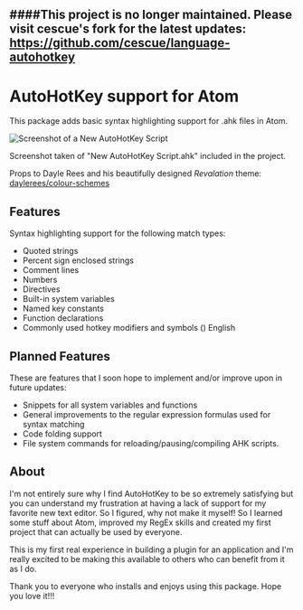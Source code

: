 ####This project is no longer maintained.  Please visit cescue's fork for the latest updates: https://github.com/cescue/language-autohotkey
---

# AutoHotKey support for Atom

This package adds basic syntax highlighting support for .ahk files in Atom.

![Screenshot of a New AutoHotKey Script](screenshot.png)

Screenshot taken of "New AutoHotKey Script.ahk" included in the project.  

Props to Dayle Rees and his beautifully designed *Revalation* theme: [daylerees/colour-schemes](https://github.com/daylerees/colour-schemes "daylerees/colour-schemes") 


## Features
Syntax highlighting support for the following match types:
* Quoted strings
* Percent sign enclosed strings
* Comment lines
* Numbers
* Directives
* Built-in system variables
* Named key constants
* Function declarations
* Commonly used hotkey modifiers and symbols () English

## Planned Features
These are features that I soon hope to implement and/or improve upon in future updates:
* Snippets for all system variables and functions
* General improvements to the regular expression formulas used for syntax matching
* Code folding support
* File system commands for reloading/pausing/compiling AHK scripts.

## About
I'm not entirely sure why I find AutoHotKey to be so extremely satisfying but you can understand my frustration at having a lack of support for my favorite new text editor.  So I figured, why not make it myself!  So I learned some stuff about Atom, improved my RegEx skills and created my first project that can actually be used by everyone.  

This is my first real experience in building a plugin for an application and I'm really excited to be making this available to others who can benefit from it as I do.

Thank you to everyone who installs and enjoys using this package.  Hope you love it!!!
